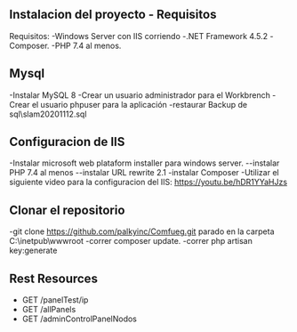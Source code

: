 
## Instalacion del proyecto - Requisitos
Requisitos:
-Windows Server con IIS corriendo
-.NET Framework 4.5.2
-Composer.
-PHP 7.4 al menos.


## Mysql
-Instalar MySQL 8
-Crear un usuario administrador para el Workbrench
-Crear el usuario phpuser para la aplicación
-restaurar Backup de sql\slam20201112.sql


## Configuracion de IIS
-Instalar microsoft web plataform installer para windows server.
    --instalar PHP 7.4 al menos
    --instalar URL rewrite 2.1
-instalar Composer
-Utilizar el siguiente video para la configuracion del IIS: https://youtu.be/hDR1YYaHJzs

## Clonar el repositorio
-git clone https://github.com/palkyinc/Comfueg.git parado en la carpeta C:\inetpub\wwwroot
-correr composer update.
-correr php artisan key:generate

## Rest Resources
- GET /panelTest/ip
- GET /allPanels
- GET /adminControlPanelNodos